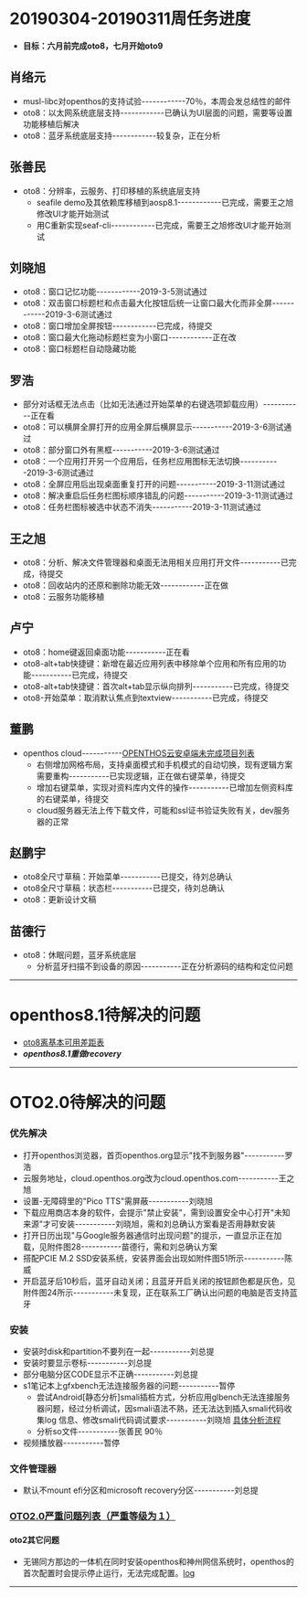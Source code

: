 # 20190304-20190311周任务进度
- **目标：六月前完成oto8，七月开始oto9**

## 肖络元
- musl-libc对openthos的支持试验------------70％，本周会发总结性的邮件
- oto8：以太网系统底层支持------------已确认为UI层面的问题，需要等设置功能移植后解决
- oto8：蓝牙系统底层支持------------较复杂，正在分析

## 张善民
- oto8：分辨率，云服务、打印移植的系统底层支持
   - seafile demo及其依赖库移植到aosp8.1------------已完成，需要王之旭修改UI才能开始测试
   - 用C重新实现seaf-cli------------已完成，需要王之旭修改UI才能开始测试

## 刘晓旭
- oto8：窗口记忆功能------------2019-3-5测试通过
- oto8：双击窗口标题栏和点击最大化按钮后统一让窗口最大化而非全屏------------2019-3-6测试通过
- oto8：窗口增加全屏按钮------------已完成，待提交
- oto8：窗口最大化拖动标题栏变为小窗口------------正在改
- oto8：窗口标题栏自动隐藏功能

## 罗浩
- 部分对话框无法点击（比如无法通过开始菜单的右键选项卸载应用）-----------正在看
- oto8：可以横屏全屏打开的应用全屏后横屏显示-----------2019-3-6测试通过
- oto8：部分窗口外有黑框-----------2019-3-6测试通过
- oto8：一个应用打开另一个应用后，任务栏应用图标无法切换-----------2019-3-6测试通过
- oto8：全屏应用后出现桌面重复打开的问题-----------2019-3-11测试通过
- oto8：解决重启后任务栏图标顺序错乱的问题-----------2019-3-11测试通过
- oto8：任务栏图标被选中状态不消失-----------2019-3-11测试通过
      
## 王之旭
- oto8：分析、解决文件管理器和桌面无法用相关应用打开文件-----------已完成，待提交
- oto8：回收站内的还原和删除功能无效------------正在做
- oto8：云服务功能移植

## 卢宁
- oto8：home键返回桌面功能-----------正在看
- oto8-alt+tab快捷键：新增在最近应用列表中移除单个应用和所有应用的功能-----------已完成，待提交
- oto8-alt+tab快捷键：首次alt+tab显示纵向排列-----------已完成，待提交
- oto8-开始菜单：取消默认焦点到textview-----------已完成，待提交

## 董鹏
- openthos cloud-----------[OPENTHOS云安卓端未完成项目列表](https://github.com/openthos/app-testing-results/blob/master/%E6%B5%8B%E8%AF%95%E5%86%85%E5%AE%B9%E5%8F%8A%E7%BB%93%E6%9E%9C/%E5%8A%9F%E8%83%BD%E6%B5%8B%E8%AF%95%E7%9B%B8%E5%85%B3/%E4%BA%91%E6%9C%8D%E5%8A%A1/OPENTHOS_CLOUD/android%E7%AB%AF%E6%9C%AA%E5%AE%8C%E6%88%90%E9%A1%B9%E7%9B%AE%E5%88%97%E8%A1%A8.md)
   - 右侧增加网格布局，支持桌面模式和手机模式的自动切换，现有逻辑方案需要重构-----------已实现逻辑，正在做右键菜单，待提交
   - 增加右键菜单，实现对资料库内文件的操作-----------已增加左侧资料库的右键菜单，待提交
   - cloud服务器无法上传下载文件，可能和ssl证书验证失败有关，dev服务器的正常

## 赵鹏宇
- oto8全尺寸草稿：开始菜单-----------已提交，待刘总确认
- oto8全尺寸草稿：状态栏-----------已提交，待刘总确认
- oto8：更新设计文稿
   
## 苗德行
- oto8：休眠问题，蓝牙系统底层
   - 分析蓝牙扫描不到设备的原因-----------正在分析源码的结构和定位问题

***
# openthos8.1待解决的问题
- [oto8离基本可用差距表](https://github.com/openthos/app-testing-results/blob/master/%E6%B5%8B%E8%AF%95%E5%86%85%E5%AE%B9%E5%8F%8A%E7%BB%93%E6%9E%9C/%E5%8A%9F%E8%83%BD%E6%B5%8B%E8%AF%95%E7%9B%B8%E5%85%B3/oto8%E7%A6%BB%E5%9F%BA%E6%9C%AC%E5%8F%AF%E7%94%A8%E5%B7%AE%E8%B7%9D%E8%A1%A8.md)
- ***openthos8.1重做recovery***

***

# OTO2.0待解决的问题
### 优先解决
- 打开openthos浏览器，首页openthos.org显示"找不到服务器"-----------罗浩
- 云服务地址，cloud.openthos.org改为cloud.openthos.com-----------王之旭
- 设置-无障碍里的"Pico TTS"需屏蔽-----------刘晓旭
- 下载应用商店本身的软件，会提示"禁止安装"，需到设置安全中心打开"未知来源"才可安装-----------刘晓旭，需和刘总确认方案看是否用静默安装
- 打开日历出现"与Google服务器通信时出现问题"的提示，一直显示正在加载，见附件图28-----------苗德行，需和刘总确认方案
- 搭配PCIE M.2 SSD安装系统，安装界面会出现如附件图51所示-----------陈威
- 开启蓝牙后10秒后，蓝牙自动关闭；且蓝牙开启关闭的按钮颜色都是灰色，见附件图24所示-----------未复现，正在联系工厂确认出问题的电脑是否支持蓝牙

### 安装
- 安装时disk和partition不要列在一起-----------刘总提
- 安装时要显示卷标-----------刘总提
- 部分电脑分区CODE显示不正确-----------刘总提
- s1笔记本上gfxbench无法连接服务器的问题-----------暂停
   - 尝试Android[静态分析]smali插桩方式，分析应用glbench无法连接服务器问题，经过分析调试，因smali语法不熟，还无法达到插入smali代码收集log 信息、修改smali代码调试要求-----------刘晓旭 [具体分析流程](https://github.com/openthos/multiwin-analysis/blob/master/multiwindow/liuxx/Android%20smali%22%E6%8F%92%E6%A1%A9%22%E8%B0%83%E8%AF%95apk.md)
   - 分析so文件-----------张善民 90％
- 视频播放器-----------暂停

### 文件管理器
- 默认不mount efi分区和microsoft recovery分区-----------刘总提


### [OTO2.0严重问题列表（严重等级为１）](https://github.com/openthos/app-testing-results/blob/master/%E6%B5%8B%E8%AF%95%E5%86%85%E5%AE%B9%E5%8F%8A%E7%BB%93%E6%9E%9C/%E5%8A%9F%E8%83%BD%E6%B5%8B%E8%AF%95%E7%9B%B8%E5%85%B3/OTO2.0%E4%B8%A5%E9%87%8D%E9%97%AE%E9%A2%98%E5%88%97%E8%A1%A8.md)

#### oto2其它问题
- 无锡同方那边的一体机在同时安装openthos和神州网信系统时，openthos的首次配置时会提示停止运行，无法完成配置。[log](https://github.com/openthos/app-testing-results/blob/master/other/a.txt)

***
